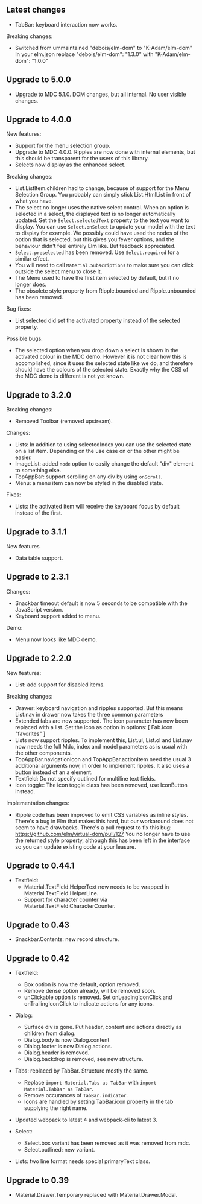 ## Latest changes

* TabBar: keyboard interaction now works.

Breaking changes:
* Switched from ummaintained "debois/elm-dom" to "K-Adam/elm-dom"
  In your elm.json replace "debois/elm-dom": "1.3.0" with "K-Adam/elm-dom": "1.0.0"


## Upgrade to 5.0.0

* Upgrade to MDC 5.1.0. DOM changes, but all internal. No user visible changes.



## Upgrade to 4.0.0

New features:
* Support for the menu selection group.
* Upgrade to MDC 4.0.0. Ripples are now done with internal elements,
  but this should be transparent for the users of this library.
* Selects now display as the enhanced select.

Breaking changes:
* List.ListItem.children had to change, because of support for the Menu Selection Group.
  You probably can simply stick List.HtmlList in front of what you have.
* The select no longer uses the native select control. When an option
  is selected in a select, the displayed text is no longer automatically
  updated. Set the `Select.selectedText` property to the text you want
  to display. You can use `Select.onSelect` to update your model with
  the text to display for example.
  We possibly could have used the nodes of the option that is
  selected, but this gives you fewer options, and the behaviour didn't
  feel entirely Elm like. But feedback appreciated.
* `Select.preselected` has been removed. Use `Select.required` for a similar effect.
* You will need to call `Material.Subscriptions` to make sure you can
  click outside the select menu to close it.
* The Menu used to have the first item selected by default, but it no longer does.
* The obsolete style property from Ripple.bounded and Ripple.unbounded has been removed.

Bug fixes:
* List.selected did set the activated property instead of the selected property.

Possible bugs:
* The selected option when you drop down a select is shown in the
  activated colour in the MDC demo. However it is not clear how this
  is accomplished, since it uses the selected state like we do, and
  therefere should have the colours of the selected state.
  Exactly why the CSS of the MDC demo is different is not yet known.


## Upgrade to 3.2.0

Breaking changes:
* Removed Toolbar (removed upstream).

Changes:
* Lists: In addition to using selectedIndex you can use the selected
  state on a list item. Depending on the use case on or the other
  might be easier.
* ImageList: added `node` option to easily change the default "div" element to something else.
* TopAppBar: support scrolling on any div by using `onScroll`.
* Menu: a menu item can now be styled in the disabled state.

Fixes:
* Lists: the activated item will receive the keyboard focus by default instead of the first.


## Upgrade to 3.1.1

New features
* Data table support.


## Upgrade to 2.3.1

Changes:
* Snackbar timeout default is now 5 seconds to be compatible with
  the JavaScript version.
* Keyboard support added to menu.

Demo:
* Menu now looks like MDC demo.


## Upgrade to 2.2.0

New features:
* List: add support for disabled items.

Breaking changes:

* Drawer: keyboard navigation and ripples supported. But this means List.nav in
  drawer now takes the three common parameters
* Extended fabs are now supported. The icon parameter has now been replaced with a list.
  Set the icon as option in options: [ Fab.icon "favorites" ]
* Lists now support ripples. To implement this, List.ul, List.ol and
  List.nav now needs the full Mdc, index and model parameters as is
  usual with the other components.
* TopAppBar.navigationIcon and TopAppBar.actionItem need the usual 3
  additional arguments now, in order to implement ripples. It also
  uses a button instead of an a element.
* Textfield: Do not specify outlined for multiline text fields.
* Icon toggle: The icon toggle class has been removed, use IconButton instead.


Implementation changes:

* Ripple code has been improved to emit CSS variables as inline
  styles. There's a bug in Elm that makes this hard, but our
  workaround does not seem to have drawbacks.
  There's a pull request to fix this bug: https://github.com/elm/virtual-dom/pull/127
  You no longer have to use the returned style property, although this
  has been left in the interface so you can update existing code at your leasure.



## Upgrade to 0.44.1

* Textfield:
  * Material.TextField.HelperText now needs to be wrapped in Material.TextField.HelperLine.
  * Support for character counter via Material.TextField.CharacterCounter.


## Upgrade to 0.43

* Snackbar.Contents: new record structure.


## Upgrade to 0.42

* Textfield:
  * Box option is now the default, option removed.
  * Remove dense option already, will be removed soon.
  * unClickable option is removed. Set onLeadingIconClick and
    onTrailingIconClick to indicate actions for any icons.

* Dialog:
  * Surface div is gone. Put header, content and actions directly as children from dialog.
  * Dialog.body is now Dialog.content
  * Dialog.footer is now Dialog.actions.
  * Dialog.header is removed.
  * Dialog.backdrop is removed, see new structure.

* Tabs: replaced by TabBar. Structure mostly the same.
  * Replace `import Material.Tabs as TabBar` with `import Material.TabBar as TabBar`.
  * Remove occurances of `TabBar.indicator`.
  * Icons are handled by setting TabBar.icon property in the tab supplying the right name.

* Updated webpack to latest 4 and webpack-cli to latest 3.

* Select:
  * Select.box variant has been removed as it was removed from mdc.
  * Select.outlined: new variant.

* Lists: two line format needs special primaryText class.


## Upgrade to 0.39

* Material.Drawer.Temporary replaced with Material.Drawer.Modal.
